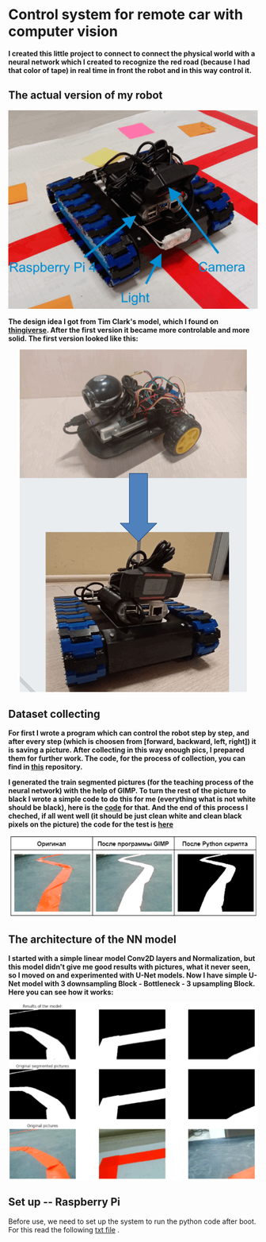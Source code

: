 # Control system for remote car with computer vision

**I created this little project to connect to connect the physical world with a neural network which I created to recognize the red road (because I had that color of tape) in real time in front the robot and in this way control it.**

## The actual version of my robot
<p align="center">
  <img src="https://github.com/AGNworks/CarCam_NN/blob/main/pictures/1.png" alt="Actual version"/>
</p>

**The design idea I got from Tim Clark's model, which I found on [thingiverse](https://www.thingiverse.com/thing:700835). After the first version it became more controlable and more solid. The first version looked like this:**

<p align="center">
  <img src="https://github.com/AGNworks/CarCam_NN/blob/main/pictures/2.png" alt="Old version"/>
</p>

## Dataset collecting

**For first I wrote a program which can control the robot step by step, and after every step (which is choosen from [forward, backward, left, right]) it is saving a picture. After collecting in this way enough pics, I prepared them for further work. The code, for the process of collection, you can find in [this](https://github.com/AGNworks/CarCam) repository.**

**I generated the train segmented pictures (for the teaching process of the neural network) with the help of GIMP. To turn the rest of the picture to black I wrote a simple code to do this for me (everything what is not white should be black), here is the [code](https://github.com/AGNworks/Image-segmentation-with-GIMP/blob/main/y_generator.py) for that. And the end of this process I cheched, if all went well (it should be just clean white and clean black pixels on the picture) the code for the test is [here](https://github.com/AGNworks/Image-segmentation-with-GIMP/blob/main/check_y_image.py)**

<p align="center">
  <img src="https://github.com/AGNworks/CarCam_NN/blob/main/pictures/3.png" alt="segmented picture"/>
</p>

## The architecture of the NN model

**I started with a simple linear model Conv2D layers and Normalization, but this model didn't give me good results with pictures, what it never seen, so I moved on and experimented with U-Net models. Now I have simple U-Net model with 3 downsampling Block - Bottleneck - 3 upsampling Block. Here you can see how it works:** 

<p align="center">
  <img src="https://github.com/AGNworks/CarCam_NN/blob/main/pictures/4.png" alt="Result"/>
</p>

## Set up -- Raspberry Pi
Before use, we need to set up the system to run the python code after boot. For this read the following [txt file](https://github.com/AGNworks/CarCam_NN/blob/main/bootraspi.txt) .




